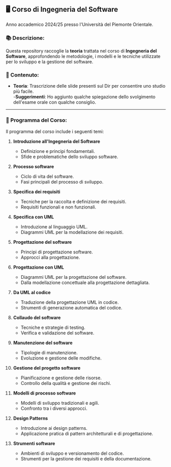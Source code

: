 ## 🖥️ Corso di **Ingegneria del Software**  
Anno accademico 2024/25 presso l'Università del Piemonte Orientale.

### 📚 Descrizione:  
Questa repository raccoglie la **teoria** trattata nel corso di **Ingegneria del Software**, approfondendo le metodologie, i modelli e le tecniche utilizzate per lo sviluppo e la gestione del software.

### 📂 Contenuto:  
- **Teoria**: Trascrizione delle slide presenti sul Dir per consentire uno studio più facile.  
-**Suggerimenti**: Ho aggiunto qualche spiegazione dello svolgimento dell'esame orale con qualche consiglio.
---

### 📘 Programma del Corso:  
Il programma del corso include i seguenti temi:

1. **Introduzione all'Ingegneria del Software**  
   - Definizione e principi fondamentali.  
   - Sfide e problematiche dello sviluppo software.  

2. **Processo software**  
   - Ciclo di vita del software.  
   - Fasi principali del processo di sviluppo.  

3. **Specifica dei requisiti**  
   - Tecniche per la raccolta e definizione dei requisiti.  
   - Requisiti funzionali e non funzionali.  

4. **Specifica con UML**  
   - Introduzione al linguaggio UML.  
   - Diagrammi UML per la modellazione dei requisiti.  

5. **Progettazione del software**  
   - Principi di progettazione software.  
   - Approcci alla progettazione.  

6. **Progettazione con UML**  
   - Diagrammi UML per la progettazione del software.  
   - Dalla modellazione concettuale alla progettazione dettagliata.  

7. **Da UML al codice**  
   - Traduzione della progettazione UML in codice.  
   - Strumenti di generazione automatica del codice.  

8. **Collaudo del software**  
   - Tecniche e strategie di testing.  
   - Verifica e validazione del software.  

9. **Manutenzione del software**  
   - Tipologie di manutenzione.  
   - Evoluzione e gestione delle modifiche.  

10. **Gestione del progetto software**  
    - Pianificazione e gestione delle risorse.  
    - Controllo della qualità e gestione dei rischi.  

11. **Modelli di processo software**  
    - Modelli di sviluppo tradizionali e agili.  
    - Confronto tra i diversi approcci.  

12. **Design Patterns**  
    - Introduzione ai design patterns.  
    - Applicazione pratica di pattern architetturali e di progettazione.  

13. **Strumenti software**  
    - Ambienti di sviluppo e versionamento del codice.  
    - Strumenti per la gestione dei requisiti e della documentazione.  
